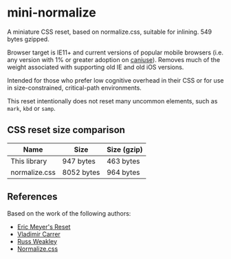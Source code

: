 # mini-normalize

A miniature CSS reset, based on normalize.css, suitable for inlining. 549 bytes gzipped.

Browser target is IE11+ and current versions of popular mobile browsers
(i.e. any version with 1% or greater adoption on [caniuse](http://caniuse.com/usage-table)).
Removes much of the weight associated with supporting old IE and old iOS versions.

Intended for those who prefer low cognitive overhead in their CSS or for use in
size-constrained, critical-path environments.

This reset intentionally does not reset many uncommon elements, such as `mark`, `kbd` or `samp`.

## CSS reset size comparison

| Name           | Size          | Size (gzip)   |
| -------------- | ------------- | ------------- |
| This library   | 947 bytes     | 463 bytes     |
| normalize.css  | 8052 bytes    | 964 bytes     |

## References

Based on the work of the following authors:

* [Eric Meyer's Reset](http://cssreset.com/scripts/eric-meyer-reset-css/)
* [Vladimir Carrer](https://github.com/vladocar/CSS-Mini-Reset)
* [Russ Weakley](http://maxdesign.com.au/articles/css-reset/)
* [Normalize.css](https://necolas.github.io/normalize.css/)
